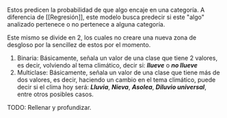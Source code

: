 Estos predicen la probabilidad de que algo encaje en una categoría. A diferencia de [[Regresión]], este modelo busca predecir si este "algo" analizado pertenece o no pertenece a alguna categoría.

Este mismo se divide en 2, los cuales no creare una nueva zona de desgloso por la sencillez de estos por el momento.

1. Binaria: Básicamente, señala un valor de una clase que tiene 2 valores, es decir, volviendo al tema climático, decir si: ***llueve*** o ***no llueve***
2. Multiclase: Básicamente, señala un valor de una clase que tiene más de dos valores, es decir, haciendo un cambio en el tema climático, puede decir si el clima hoy será: ***Lluvia***, ***Nieva***, ***Asolea***, ***Diluvio universal***, entre otros posibles casos.

TODO: Rellenar y profundizar.